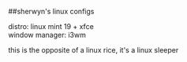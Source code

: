 ##sherwyn's linux configs

distro: linux mint 19 + xfce  
window manager: i3wm

this is the opposite of a linux rice, it's a linux sleeper

